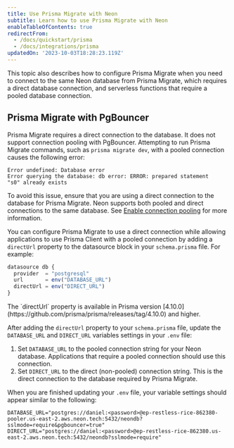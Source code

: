 ```yaml
---
title: Use Prisma Migrate with Neon
subtitle: Learn how to use Prisma Migrate with Neon
enableTableOfContents: true
redirectFrom:
  - /docs/quickstart/prisma
  - /docs/integrations/prisma
updatedOn: '2023-10-03T18:28:23.119Z'
---
```


This topic also describes how to configure Prisma Migrate when you need to connect to the same Neon database from Prisma Migrate, which requires a direct database connection, and serverless functions that require a pooled database connection.


## Prisma Migrate with PgBouncer

Prisma Migrate requires a direct connection to the database. It does not support connection pooling with PgBouncer. Attempting to run Prisma Migrate commands, such as `prisma migrate dev`, with a pooled connection causes the following error:

```text
Error undefined: Database error
Error querying the database: db error: ERROR: prepared statement
"s0" already exists
```

To avoid this issue, ensure that you are using a direct connection to the database for Prisma Migrate. Neon supports both pooled and direct connections to the same database. See [Enable connection pooling](/docs/connect/connection-pooling#enable-connection-pooling) for more information.

You can configure Prisma Migrate to use a direct connection while allowing applications to use Prisma Client with a pooled connection by adding a `directUrl` property to the datasource block in your `schema.prisma` file. For example:

```typescript
datasource db {
  provider  = "postgresql"
  url       = env("DATABASE_URL")
  directUrl = env("DIRECT_URL")
}
```

<Admonition type="note">
The `directUrl` property is available in Prisma version [4.10.0](https://github.com/prisma/prisma/releases/tag/4.10.0) and higher.
</Admonition>

After adding the `directUrl` property to your `schema.prisma` file, update the `DATABASE_URL` and `DIRECT_URL` variables settings in your `.env` file:

1. Set `DATABASE_URL` to the pooled connection string for your Neon database. Applications that require a pooled connection should use this connection.
1. Set `DIRECT_URL` to the direct (non-pooled) connection string. This is the direct connection to the database required by Prisma Migrate.

When you are finished updating your `.env` file, your variable settings should appear similar to the following:

<CodeBlock shouldWrap>

```text
DATABASE_URL="postgres://daniel:<password>@ep-restless-rice-862380-pooler.us-east-2.aws.neon.tech:5432/neondb?sslmode=require&pgbouncer=true"
DIRECT_URL="postgres://daniel:<password>@ep-restless-rice-862380.us-east-2.aws.neon.tech:5432/neondb?sslmode=require"
```

</CodeBlock>
